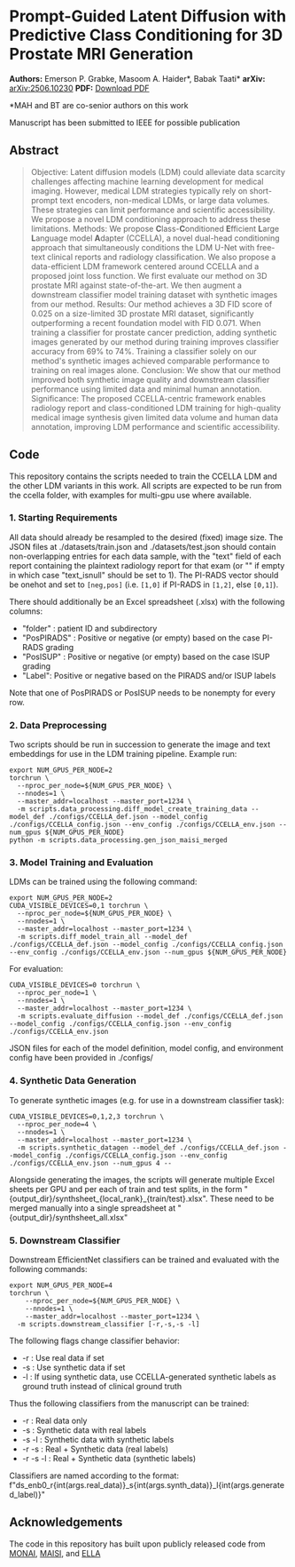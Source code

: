# Prompt-Guided Latent Diffusion with Predictive Class Conditioning for 3D Prostate MRI Generation

**Authors:** Emerson P. Grabke, Masoom A. Haider*, Babak Taati*
**arXiv:** [arXiv:2506.10230](https://arxiv.org/abs/2506.10230) 
**PDF:** [Download PDF](https://arxiv.org/pdf/2506.10230.pdf)

*MAH and BT are co-senior authors on this work

Manuscript has been submitted to IEEE for possible publication

## Abstract

> Objective: Latent diffusion models (LDM) could alleviate data scarcity challenges affecting machine learning development for medical imaging. However, medical LDM strategies typically rely on short-prompt text encoders, non-medical LDMs, or large data volumes. These strategies can limit performance and scientific accessibility. We propose a novel LDM conditioning approach to address these limitations. Methods: We propose **C**lass-**C**onditioned **E**fficient **L**arge **L**anguage model **A**dapter (CCELLA), a novel dual-head conditioning approach that simultaneously conditions the LDM U-Net with free-text clinical reports and radiology classification. We also propose a data-efficient LDM framework centered around CCELLA and a proposed joint loss function. We first evaluate our method on 3D prostate MRI against state-of-the-art. We then augment a downstream classifier model training dataset with synthetic images from our method. Results: Our method achieves a 3D FID score of 0.025 on a size-limited 3D prostate MRI dataset, significantly outperforming a recent foundation model with FID 0.071. When training a classifier for prostate cancer prediction, adding synthetic images generated by our method during training improves classifier accuracy from 69% to 74%. Training a classifier solely on our method's synthetic images achieved comparable performance to training on real images alone. Conclusion: We show that our method improved both synthetic image quality and downstream classifier performance using limited data and minimal human annotation. Significance: The proposed CCELLA-centric framework enables radiology report and class-conditioned LDM training for high-quality medical image synthesis given limited data volume and human data annotation, improving LDM performance and scientific accessibility.

## Code
This repository contains the scripts needed to train the CCELLA LDM and the other LDM variants in this work. All scripts are expected to be run from the ccella folder, with examples for multi-gpu use where available.

### 1. Starting Requirements
All data should already be resampled to the desired (fixed) image size. The JSON files at ./datasets/train.json and ./datasets/test.json should contain non-overlapping entries for each data sample, with the "text" field of each report containing the plaintext radiology report for that exam (or "" if empty in which case "text_isnull" should be set to 1). The PI-RADS vector should be onehot and set to `[neg,pos]` (i.e. `[1,0]` if PI-RADS in `[1,2]`, else `[0,1]`).

There should additionally be an Excel spreadsheet (.xlsx) with the following columns:
  - "folder" : patient ID and subdirectory
  - "PosPIRADS" : Positive or negative (or empty) based on the case PI-RADS grading
  - "PosISUP" : Positive or negative (or empty) based on the case ISUP grading
  - "Label": Positive or negative based on the PIRADS and/or ISUP labels

Note that one of PosPIRADS or PosISUP needs to be nonempty for every row.

### 2. Data Preprocessing
Two scripts should be run in succession to generate the image and text embeddings for use in the LDM training pipeline. Example run:
```
export NUM_GPUS_PER_NODE=2
torchrun \
  --nproc_per_node=${NUM_GPUS_PER_NODE} \
  --nnodes=1 \
  --master_addr=localhost --master_port=1234 \
  -m scripts.data_processing.diff_model_create_training_data --model_def ./configs/CCELLA_def.json --model_config ./configs/CCELLA_config.json --env_config ./configs/CCELLA_env.json --num_gpus ${NUM_GPUS_PER_NODE}
python -m scripts.data_processing.gen_json_maisi_merged
```

### 3. Model Training and Evaluation
LDMs can be trained using the following command:
```
export NUM_GPUS_PER_NODE=2
CUDA_VISIBLE_DEVICES=0,1 torchrun \
  --nproc_per_node=${NUM_GPUS_PER_NODE} \
  --nnodes=1 \
  --master_addr=localhost --master_port=1234 \
  -m scripts.diff_model_train_all --model_def ./configs/CCELLA_def.json --model_config ./configs/CCELLA_config.json --env_config ./configs/CCELLA_env.json --num_gpus ${NUM_GPUS_PER_NODE}
```

For evaluation:
```
CUDA_VISIBLE_DEVICES=0 torchrun \
  --nproc_per_node=1 \
  --nnodes=1 \
  --master_addr=localhost --master_port=1234 \
  -m scripts.evaluate_diffusion --model_def ./configs/CCELLA_def.json --model_config ./configs/CCELLA_config.json --env_config ./configs/CCELLA_env.json
```

JSON files for each of the model definition, model config, and environment config have been provided in ./configs/

### 4. Synthetic Data Generation
To generate synthetic images (e.g. for use in a downstream classifier task):
```
CUDA_VISIBLE_DEVICES=0,1,2,3 torchrun \
  --nproc_per_node=4 \
  --nnodes=1 \
  --master_addr=localhost --master_port=1234 \
  -m scripts.synthetic_datagen --model_def ./configs/CCELLA_def.json --model_config ./configs/CCELLA_config.json --env_config ./configs/CCELLA_env.json --num_gpus 4 --
```

Alongside generating the images, the scripts will generate multiple Excel sheets per GPU and per each of train and test splits, in the form "{output_dir}/synthsheet_{local_rank}_{train/test}.xlsx". These need to be merged manually into a single spreadsheet at "{output_dir}/synthsheet_all.xlsx"

### 5. Downstream Classifier
Downstream EfficientNet classifiers can be trained and evaluated with the following commands:
```
export NUM_GPUS_PER_NODE=4
torchrun \
    --nproc_per_node=${NUM_GPUS_PER_NODE} \
    --nnodes=1 \
    --master_addr=localhost --master_port=1234 \
  -m scripts.downstream_classifier [-r,-s,-s -l]
```

The following flags change classifier behavior:
  - -r : Use real data if set
  - -s : Use synthetic data if set
  - -l : If using synthetic data, use CCELLA-generated synthetic labels as ground truth instead of clinical ground truth

Thus the following classifiers from the manuscript can be trained:
  - -r : Real data only
  - -s : Synthetic data with real labels
  - -s -l : Synthetic data with synthetic labels
  - -r -s : Real + Synthetic data (real labels)
  - -r -s -l : Real + Synthetic data (synthetic labels)

Classifiers are named according to the format: f"ds_enb0_r{int(args.real_data)}_s{int(args.synth_data)}_l{int(args.generated_label)}"

## Acknowledgements
The code in this repository has built upon publicly released code from [MONAI](https://github.com/Project-MONAI/MONAI/), [MAISI](https://github.com/Project-MONAI/tutorials/tree/main/generation/maisi), and [ELLA](https://github.com/TencentQQGYLab/ELLA)